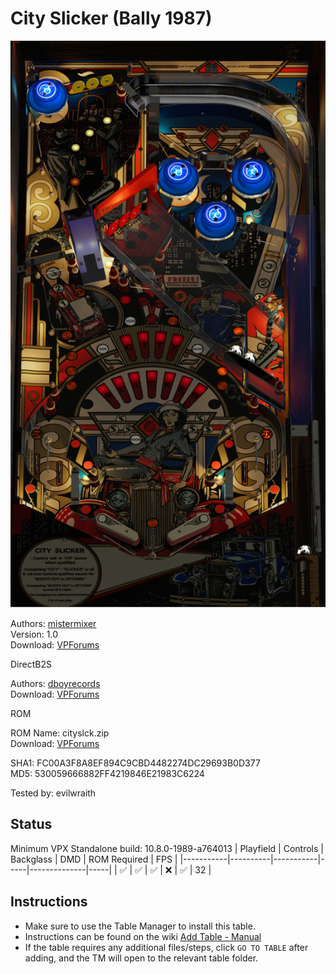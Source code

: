 # City Slicker (Bally 1987)

![Table Preview](../../images/vpx-cityslicker.png)

Authors: [mistermixer](https://www.vpforums.org/index.php?showuser=21898)  
Version: 1.0  
Download: [VPForums](https://www.vpforums.org/index.php?app=downloads&showfile=15498)

DirectB2S

Authors: [dboyrecords](https://www.vpforums.org/index.php?showuser=59710)  
Download: [VPForums](https://www.vpforums.org/index.php?app=downloads&showfile=8906)

ROM

ROM Name: cityslck.zip  
Download: [VPForums](https://www.vpforums.org/index.php?app=downloads&showfile=208)  

SHA1: FC00A3F8A8EF894C9CBD4482274DC29693B0D377  
MD5:  530059666882FF4219846E21983C6224 

Tested by: evilwraith

## Status 

Minimum VPX Standalone build: 10.8.0-1989-a764013
| Playfield | Controls | Backglass | DMD | ROM Required | FPS | 
|-----------|----------|-----------|-----|--------------|-----|
| :white_check_mark: | :white_check_mark: | :white_check_mark: | :x: | :white_check_mark: | 32 |

## Instructions

- Make sure to use the Table Manager to install this table.
- Instructions can be found on the wiki [Add Table - Manual](https://github.com/LegendsUnchained/vpx-standalone-alp4k/wiki/%5B04%5D-%F0%9F%A7%A1-TM-%E2%80%90-Other-Features#add-table---manual)
- If the table requires any additional files/steps, click `GO TO TABLE` after adding, and the TM will open to the relevant table folder.

